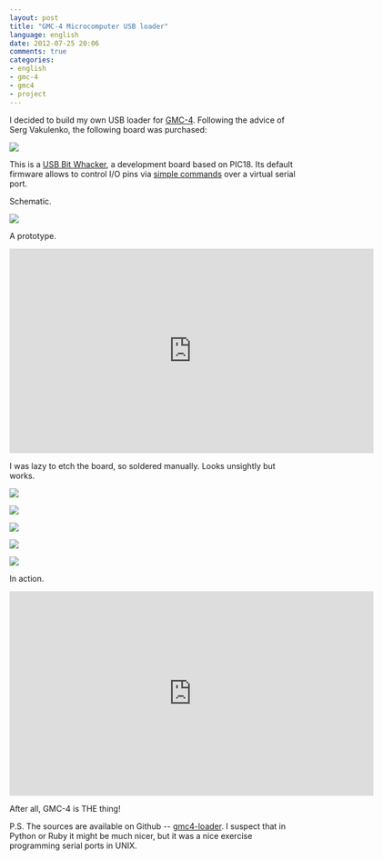```yaml
---
layout: post
title: "GMC-4 Microcomputer USB loader"
language: english
date: 2012-07-25 20:06
comments: true
categories: 
- english
- gmc-4
- gmc4
- project
---
```

I decided to build my own USB loader for [GMC-4][GMC-4 Microcomputer]. Following the advice of Serg Vakulenko, the following board was purchased:

[GMC-4 Microcomputer]: /blog/english/2012/07/04/gmc-4/

![](/images/blog/gmc4-loader/ubw-proto-pic.jpg)

This is a [USB Bit Whacker][], a development board based on PIC18. Its default firmware allows to control I/O pins via [simple commands][UBW FW 1.49] over a virtual serial port.

[USB Bit Whacker]: http://www.sparkfun.com/products/762
[UBW FW 1.49]: http://schmalzhaus.com/UBW/Doc/FirmwareDDocumentation_v149.html

Schematic.

![](/images/blog/gmc4-loader/gmc4-loader-schematic.jpg)

A prototype.

<iframe width="640" height="360" src="https://www.youtube.com/embed/eg6OZMAI5mg" frameborder="0" allowfullscreen></iframe>

I was lazy to etch the board, so soldered manually. Looks unsightly but works.

![](/images/blog/gmc4-loader/IMG_0586.JPG)

![](/images/blog/gmc4-loader/IMG_0587.JPG)

![](/images/blog/gmc4-loader/IMG_0588.JPG)

![](/images/blog/gmc4-loader/IMG_0590.JPG)

![](/images/blog/gmc4-loader/IMG_0589.JPG)

In action.

<iframe width="640" height="360" src="https://www.youtube.com/embed/F2tciUH0NFg" frameborder="0" allowfullscreen></iframe>

After all, GMC-4 is THE thing!

P.S. The sources are available on Github -- [gmc4-loader][]. I suspect that in Python or Ruby it might be much nicer, but it was a nice exercise programming serial ports in UNIX.

[gmc4-loader]: https://github.com/begoon/gmc4-loader/
